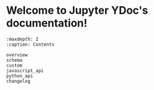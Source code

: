<!--
jupyter-ydoc documentation master file, created by
sphinx-quickstart on Wed Nov 23 12:45:39 2022.
You can adapt this file completely to your liking, but it should at least
contain the root `toctree` directive.
-->

# Welcome to Jupyter YDoc's documentation!

```{toctree}
:maxdepth: 2
:caption: Contents

overview
schema
custom
javascript_api
python_api
changelog
```
